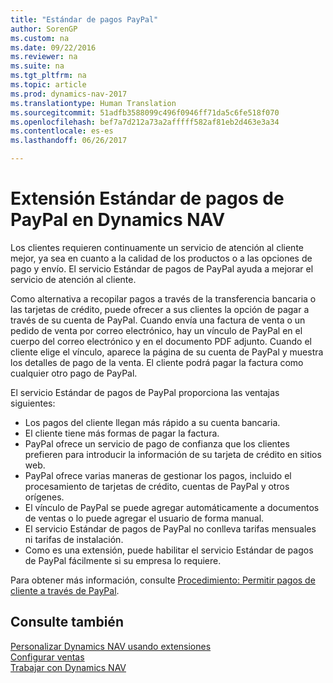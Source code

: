 ```yaml
---
title: "Estándar de pagos PayPal"
author: SorenGP
ms.custom: na
ms.date: 09/22/2016
ms.reviewer: na
ms.suite: na
ms.tgt_pltfrm: na
ms.topic: article
ms.prod: dynamics-nav-2017
ms.translationtype: Human Translation
ms.sourcegitcommit: 51adfb3588099c496f0946ff71da5c6fe518f070
ms.openlocfilehash: bef7a7d212a73a2afffff582af81eb2d463e3a34
ms.contentlocale: es-es
ms.lasthandoff: 06/26/2017

---
```


# <a name="the-paypal-payments-standard-extension-to-dynamics-nav"></a>Extensión Estándar de pagos de PayPal en Dynamics NAV
Los clientes requieren continuamente un servicio de atención al cliente mejor, ya sea en cuanto a la calidad de los productos o a las opciones de pago y envío. El servicio Estándar de pagos de PayPal ayuda a mejorar el servicio de atención al cliente.

Como alternativa a recopilar pagos a través de la transferencia bancaria o las tarjetas de crédito, puede ofrecer a sus clientes la opción de pagar a través de su cuenta de PayPal. Cuando envía una factura de venta o un pedido de venta por correo electrónico, hay un vínculo de PayPal en el cuerpo del correo electrónico y en el documento PDF adjunto. Cuando el cliente elige el vínculo, aparece la página de su cuenta de PayPal y muestra los detalles de pago de la venta. El cliente podrá pagar la factura como cualquier otro pago de PayPal.

El servicio Estándar de pagos de PayPal proporciona las ventajas siguientes:

- Los pagos del cliente llegan más rápido a su cuenta bancaria.
- El cliente tiene más formas de pagar la factura.
- PayPal ofrece un servicio de pago de confianza que los clientes prefieren para introducir la información de su tarjeta de crédito en sitios web.
- PayPal ofrece varias maneras de gestionar los pagos, incluido el procesamiento de tarjetas de crédito, cuentas de PayPal y otros orígenes.
- El vínculo de PayPal se puede agregar automáticamente a documentos de ventas o lo puede agregar el usuario de forma manual.
- El servicio Estándar de pagos de PayPal no conlleva tarifas mensuales ni tarifas de instalación.
- Como es una extensión, puede habilitar el servicio Estándar de pagos de PayPal fácilmente si su empresa lo requiere.  

Para obtener más información, consulte [Procedimiento: Permitir pagos de cliente a través de PayPal](sales-how-enable-customer-payments-paypal.md).

## <a name="see-also"></a>Consulte también  
[Personalizar Dynamics NAV usando extensiones](ui-extensions.md)  
[Configurar ventas](sales-setup-sales.md)  
[Trabajar con Dynamics NAV](ui-work-product.md)

